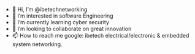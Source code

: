 - 👋 Hi, I’m @ibetechnetworking
- 👀 I’m interested in software Engineering
- 🌱 I’m currently learning cyber security
- 💞️ I’m looking to collaborate on great innovation
- 📫 How to reach me google: ibetech electrical/electronic & embedded system networking.

<!---
ibetechnetworking/ibetechnetworking is a ✨ special ✨ repository because its `README.md` (this file) appears on your GitHub profile.
You can click the Preview link to take a look at your changes.
--->
